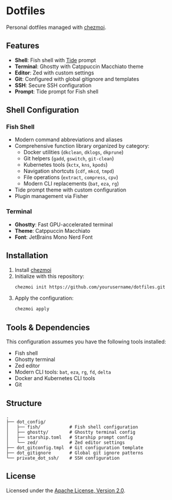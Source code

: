 # Dotfiles

Personal dotfiles managed with [chezmoi](https://www.chezmoi.io/).

## Features

- **Shell**: Fish shell with [Tide](https://github.com/IlanCosman/tide) prompt
- **Terminal**: Ghostty with Catppuccin Macchiato theme
- **Editor**: Zed with custom settings
- **Git**: Configured with global gitignore and templates
- **SSH**: Secure SSH configuration
- **Prompt**: Tide prompt for Fish shell

## Shell Configuration

### Fish Shell
- Modern command abbreviations and aliases
- Comprehensive function library organized by category:
  - Docker utilities (`dkclean`, `dklogs`, `dkprune`)
  - Git helpers (`gadd`, `gswitch`, `git-clean`)
  - Kubernetes tools (`kctx`, `kns`, `kpods`)
  - Navigation shortcuts (`cdf`, `mkcd`, `tmpd`)
  - File operations (`extract`, `compress`, `cpv`)
  - Modern CLI replacements (`bat`, `eza`, `rg`)
- Tide prompt theme with custom configuration
- Plugin management via Fisher

### Terminal
- **Ghostty**: Fast GPU-accelerated terminal
- **Theme**: Catppuccin Macchiato
- **Font**: JetBrains Mono Nerd Font

## Installation

1. Install [chezmoi](https://www.chezmoi.io/install/)
2. Initialize with this repository:
   ```bash
   chezmoi init https://github.com/yourusername/dotfiles.git
   ```
3. Apply the configuration:
   ```bash
   chezmoi apply
   ```

## Tools & Dependencies

This configuration assumes you have the following tools installed:
- Fish shell
- Ghostty terminal
- Zed editor
- Modern CLI tools: `bat`, `eza`, `rg`, `fd`, `delta`
- Docker and Kubernetes CLI tools
- Git

## Structure

```
.
├── dot_config/
│   ├── fish/           # Fish shell configuration
│   ├── ghostty/        # Ghostty terminal config
│   ├── starship.toml   # Starship prompt config
│   └── zed/            # Zed editor settings
├── dot_gitconfig.tmpl  # Git configuration template
├── dot_gitignore       # Global git ignore patterns
└── private_dot_ssh/    # SSH configuration
```

## License

Licensed under the [Apache License, Version 2.0](LICENSE).